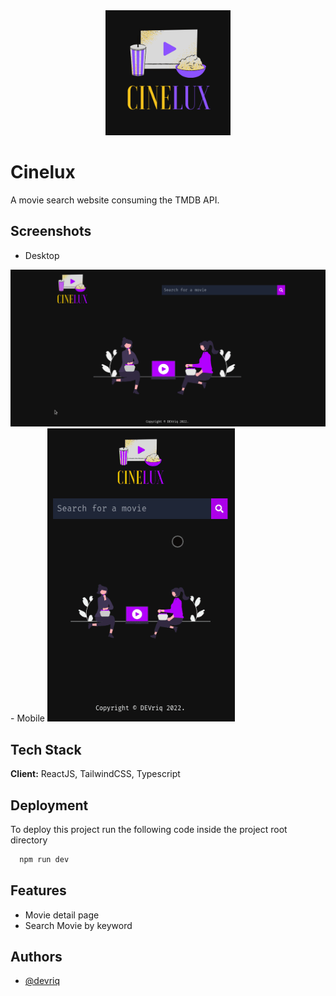 
<div align="center">
<img width=200 src="https://github.com/devriq/cinelux/blob/main/src/assets/cinelux.png"/>
</div>

# Cinelux

A movie search website consuming the TMDB API.

## Screenshots
- Desktop
<img src="https://github.com/devriq/cinelux/blob/main/src/assets/cinelux-desktop-ex.gif">
- Mobile
<img  width="300" src="https://github.com/devriq/cinelux/blob/main/src/assets/cinelux-mobile-ex.gif">

## Tech Stack

**Client:** ReactJS, TailwindCSS, Typescript

## Deployment

To deploy this project run the following code inside the project root directory

```bash
  npm run dev
```
## Features

- Movie detail page
- Search Movie by keyword


## Authors

- [@devriq](https://www.github.com/devriq)

